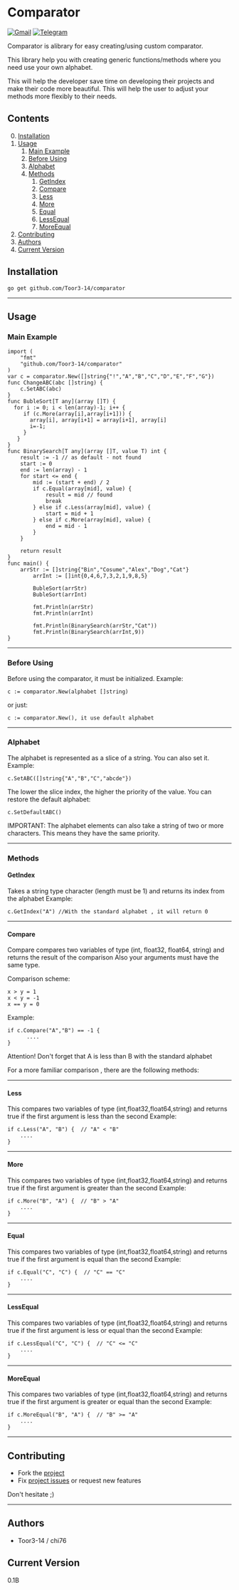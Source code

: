 # Comparator

[![Gmail](https://img.shields.io/badge/-dmitrykeof@gmail.com-F9DB60?style=flat-square&logo=Yandex&logoColor=FF3333)](mailto:dmitrykeof@gmail.com) [![Telegram](https://img.shields.io/badge/Telegram-blue?style=flat-square&logo=Telegram)](https://t.me/redltoor)

Comparator is alibrary for easy creating/using custom comparator.

This library help you with creating generic functions/methods where you need use your own alphabet.

This will help the developer save time on developing their projects and make their code more beautiful.
This will help the user to adjust your methods more flexibly to their needs.

## Contents

0. [Installation](#Installation)
1. [Usage](#Usage)
    1. [Main Example](#Main-Example)
    2. [Before Using](#Before-Using)
    3. [Alphabet](#Alphabet)
    4. [Methods](#Methods)
        1. [GetIndex](#GetIndex)
        2. [Compare](#Compare)
        3. [Less](#Less)
        4. [More](#More)
        5. [Equal](#Equal)
        6. [LessEqual](#LessEqual)
        7. [MoreEqual](#MoreEqual)
2. [Contributing](#Contributing)
3. [Authors](#Authors)
4. [Current Version](#Current-Version)

## Installation

```
go get github.com/Toor3-14/comparator
```
____
## Usage

### Main Example
```
import (
	"fmt"
	"github.com/Toor3-14/comparator"
)
var c = comparator.New([]string{"!","A","B","C","D","E","F","G"})
func ChangeABC(abc []string) {
	c.SetABC(abc)
}
func BubleSort[T any](array []T) {
  for i := 0; i < len(array)-1; i++ {
     if (c.More(array[i],array[i+1])) {
       array[i], array[i+1] = array[i+1], array[i]
       i=-1;
     }
   }
}
func BinarySearch[T any](array []T, value T) int {
	result := -1 // as default - not found
	start := 0
	end := len(array) - 1
	for start <= end {
		mid := (start + end) / 2
		if c.Equal(array[mid], value) {
			result = mid // found
			break
		} else if c.Less(array[mid], value) {
			start = mid + 1
		} else if c.More(array[mid], value) {
			end = mid - 1
		}
	}
	
	return result
}
func main() {
	arrStr := []string{"Bin","Cosume","Alex","Dog","Cat"}
        arrInt := []int{0,4,6,7,3,2,1,9,8,5}
	
        BubleSort(arrStr)
        BubleSort(arrInt)
	
        fmt.Println(arrStr)
        fmt.Println(arrInt)
	
        fmt.Println(BinarySearch(arrStr,"Cat"))
        fmt.Println(BinarySearch(arrInt,9))
}
```
____
### Before Using
Before using the comparator, it must be initialized.
Example:
```
c := comparator.New(alphabet []string)
```
or just:
```
c := comparator.New(), it use default alphabet
```
____
### Alphabet
The alphabet is represented as a slice of a string. You can also set it.
Example:
```
c.SetABC([]string{"A","B","C","abcde"})
```
The lower the slice index, the higher the priority of the value.
You can restore the default alphabet:
```
c.SetDefaultABC()
```
IMPORTANT:
The alphabet elements can also take a string of two or more characters. 
This means they have the same priority.
____
### Methods

#### GetIndex
Takes a string type character (length must be 1) and returns its index from the alphabet
Example:
```
c.GetIndex("A") //With the standard alphabet , it will return 0
```
____
#### Compare
Compare compares two variables of type (int, float32, float64, string) and returns the result of the comparison
Also your arguments must have the same type.

Comparison scheme:
```
x > y = 1
x < y = -1
x == y = 0
```
Example:
```
if c.Compare("A","B") == -1 {
      ....
}
```
Attention! Don't forget that A is less than B with the standard alphabet

For a more familiar comparison , there are the following methods:
____
#### Less
This compares two variables of type (int,float32,float64,string) and returns true if the first argument is less than the second
Example:
```
if c.Less("A", "B") {  // "A" < "B"
    ....
}
```
____
#### More
This compares two variables of type (int,float32,float64,string) and returns true if the first argument is greater than the second
Example:
```
if c.More("B", "A") {  // "B" > "A"
    ....
}
```
____
#### Equal
This compares two variables of type (int,float32,float64,string) and returns true if the first argument is equal than the second
Example:
```
if c.Equal("C", "C") {  // "C" == "C"
    ....
}
```
____
#### LessEqual
This compares two variables of type (int,float32,float64,string) and returns true if the first argument is less or equal than the second
Example:
```
if c.LessEqual("C", "C") {  // "C" <= "C"
    ....
}
```
___
#### MoreEqual 
This compares two variables of type (int,float32,float64,string) and returns true if the first argument is greater or equal than the second
Example:
```
if c.MoreEqual("B", "A") {  // "B" >= "A"
    ....
}
```
___
## Contributing

* Fork the [project](https://github.com/Toor3-14/comparator)
* Fix [project issues](https://github.com/Toor3-14/comparator/issues) or request new features

Don't hesitate ;)
___

## Authors
 * Toor3-14 / chi76

## Current Version
 0.1B
